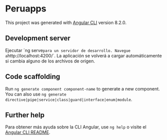 # Peruapps

This project was generated with [Angular CLI](https://github.com/angular/angular-cli) version 8.2.0.

## Development server


Ejecutar ´ng serve` para un servidor de desarrollo. Navegue a `http://localhost:4200/`. La aplicación se volverá a cargar automáticamente si cambia alguno de los archivos de origen.

## Code scaffolding

Run `ng generate component component-name` to generate a new component. You can also use `ng generate directive|pipe|service|class|guard|interface|enum|module`.

## Further help

Para obtener más ayuda sobre la CLI Angular, use `ng help` o visite el [Angular CLI README](https://github.com/angular/angular-cli/blob/master/README.md).

